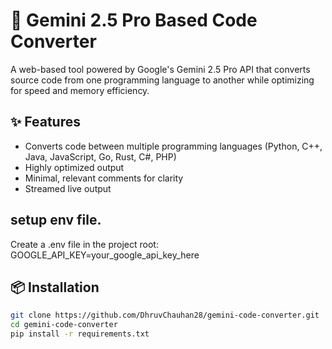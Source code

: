 # 🚀 Gemini 2.5 Pro Based Code Converter

A web-based tool powered by Google's Gemini 2.5 Pro API that converts source code from one programming language to another while optimizing for speed and memory efficiency.

## ✨ Features
- Converts code between multiple programming languages (Python, C++, Java, JavaScript, Go, Rust, C#, PHP)
- Highly optimized output
- Minimal, relevant comments for clarity
- Streamed live output

## setup env file.
Create a .env file in the project root:
GOOGLE_API_KEY=your_google_api_key_here

## 📦 Installation
```bash
git clone https://github.com/DhruvChauhan28/gemini-code-converter.git
cd gemini-code-converter
pip install -r requirements.txt


